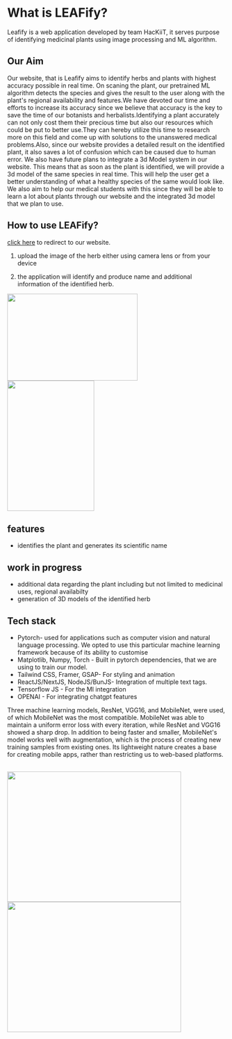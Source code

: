 # What is LEAFify? 

Leafify is a web application developed by team HacKiiT, it serves purpose of identifying medicinal plants using image processing and ML algorithm.

## Our Aim


Our website, that is Leafify aims to identify herbs and plants with highest accuracy possible in real time. On scaning the plant, our pretrained ML algorithm detects the species and gives the result to the user along with the plant's regional availability and features.We have devoted our time and efforts to increase its accuracy since we believe that accuracy is the key to save the time of our botanists and herbalists.Identifying a plant accurately can not only cost them their precious time but also our resources which could be put to better use.They can hereby utilize this time to research more on this field and come up with solutions to the unanswered medical problems.Also, since our website provides a detailed result on the identified plant, it also saves a lot of confusion which can be caused due to human error. We also have future plans to integrate a 3d Model system in our website. This means that as soon as the plant is identified, we will provide a 3d model of the same species in real time. This will help the user get a better understanding of what a healthy species of the same would look like. We also aim to help our medical students with this since they will be able to learn a lot about plants through our website and the integrated 3d model that we plan to use.


## How to use LEAFify?

[click here](http://leafify.framer.ai) to redirect to our website.

1. upload the image of the herb either using camera lens or from your device

2. the application will identify and produce name and additional information of the identified herb.


<img src="https://github.com/amaan-bhati/SIH_hackiit_leafify/assets/110015899/dddd5ae5-869b-4b1f-ac85-ddcb7df28f06" height=200 width=300>
<br>
<img src="https://github.com/amaan-bhati/SIH_hackiit_leafify/assets/110015899/36d77e40-411f-4165-845a-41b1964416b9" height=300 width=200>



## features

* identifies the plant and generates its scientific name

## work in progress

* additional data regarding the plant including but not limited to medicinal uses, regional availabilty
* generation of 3D models of the identified herb


## Tech stack

- Pytorch- used for applications such as computer vision and natural language processing.
We opted to use this particular machine learning framework because of its ability to customise
- Matplotlib, Numpy, Torch - Built in pytorch dependencies, that we are using to train   our model.
- Tailwind CSS, Framer, GSAP-  For styling and animation
- ReactJS/NextJS, NodeJS/BunJS- Integration of multiple text tags.
- Tensorflow JS - For the Ml integration
- OPENAI - For integrating chatgpt features

Three machine learning models, ResNet, VGG16, and MobileNet, were used, of which MobileNet was the most compatible. MobileNet was able to maintain a uniform error loss with every iteration, while ResNet and VGG16 showed a sharp drop.
In addition to being faster and smaller, MobileNet's model works well with augmentation, which is the process of creating new training samples from existing ones. Its lightweight nature creates a base for creating mobile apps, rather than restricting us to web-based platforms.

<br>


<img src="https://github.com/amaan-bhati/SIH_hackiit_leafify/assets/110015899/8b4a8112-d850-452c-bc9c-0572e251d23c" height=300 width=400>
<img src="https://github.com/amaan-bhati/SIH_hackiit_leafify/assets/110015899/986da257-e042-4722-a093-e6fa1e4be1c2" height=300 width=400>



